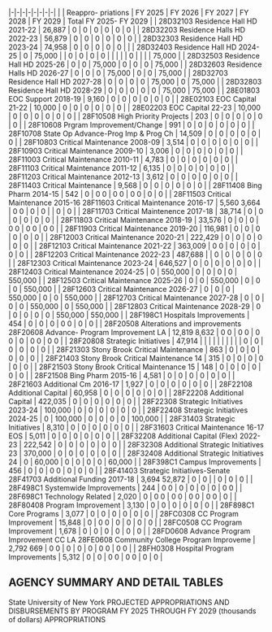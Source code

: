 |-|-|-|-|-|-|-|-|
| | Reappro-  priations | FY 2025 | FY 2026 | FY 2027 | FY 2028 | FY 2029 | Total FY 2025- FY 2029 |
| 28D32103 Residence Hall HD 2021-22 | 26,887 | 0 | 0 | 0 | 0 | 0 | 0 |
| 28D32203 Residence Halls HD 2022-23 | 56,879 | 0 | 0 | 0 | 0 | 0 | 0 |
| 28D32303 Residence Hall HD 2023-24 | 74,958 | 0 | 0 | 0 | 0 | 0 | |
| 28D32403 Residence Hall HD 2024-25 | 0 | 75,000 | | 0 | 0 | 0 | 0 |
| | | | 0 | | | | 75,000 |
| 28D32503 Residence Hall HD 2025-26 | 0 | 0 | 75,000 | 0 | 0 | 0 | 75,000 |
| 28D32603 Residence Halls HD 2026-27 | 0 | 0 | 0 | 75,000 | 0 | 0 | 75,000 |
| 28D32703 Residence Hall HD 2027-28 | 0 | 0 | 0 | 0 | 75,000 | 0 | 75,000 |
| 28D32803 Residence Hall HD 2028-29 | 0 | 0 | 0 | 0 | 0 | 75,000 | 75,000 |
| 28E01803 EOC Support 2018-19 | 9,160 | 0 | 0 | 0 | 0 | 0 | 0 |
| 28E02103 EOC Capital 21-22 | 10,000 | 0 | 0 | 0 | 0 | 0 | 0 |
| 28E02203 EOC Capital 22-23 | 10,000 | 0 | 0 | 0 | 0 | 0 | 0 |
| 28F10508 High Priority Projects | 203 | 0 | 0 | 0 | 0 | 0 | 0 |
| 28F10608 Prgram Improvement/Change | 991 | 0 | 0 | 0 | 0 | 0 | 0 |
| 28F10708 State Op Advance-Prog Imp & Prog Ch | 14,509 | 0 | 0 | 0 | 0 | 0 | 0 |
| 28F10803 Critical Maintenance 2008-09 | 3,514 | 0 | 0 | 0 | 0 | 0 | 0 |
| 28F10903 Critical Maintenance 2009-10 | 3,006 | 0 | 0 | 0 | 0 | 0 | 0 |
| 28F11003 Critical Maintenance 2010-11 | 4,783 | 0 | 0 | 0 | 0 | 0 | 0 |
| 28F11103 Critical Maintenance 2011-12 | 6,135 | 0 | 0 | 0 | 0 | 0 | 0 |
| 28F11203 Critical Maintenance 2012-13 | 3,612 | 0 | 0 | 0 | 0 | 0 | 0 |
| 28F11403 Critical Maintenance | 9,568 | 0 | 0 | 0 | 0 | 0 | 0 |
| 28F11408 Bing Pharm 2014-15 | 542 | 0 | 0  0 | 0  0 | 0  0 | 0 | 0 |
| 28F11503 Critical Maintenance 2015-16 28F11603 Critical Maintenance 2016-17 | 5,560  3,664 | 0  0 | 0 | 0 | | 0 | 0 |
| 28F11703 Critical Maintenence 2017-18 | 38,714 | 0 | 0 | 0 | 0 | 0 | 0 |
| 28F11803 Critical Maintenance 2018-19 | 33,576 | 0 | 0 | 0 | 0  0 | 0  0 | 0  0 |
| 28F11903 Critical Maintenance 2019-20 | 116,981 | 0 | 0 | 0 | 0 | 0 | 0 |
| 28F12003 Critical Maintenance 2020-21 | 222,429 | 0 | 0 | 0 | 0 | 0 | 0 |
| 28F12103 Critical Maintenance 2021-22 | 363,009 | 0  0 | 0 | 0 | 0 | 0 | 0 |
| 28F12203 Critical Maintenance 2022-23 | 487,688 | | 0 | 0 | 0 | 0 | 0 |
| 28F12303 Critical Maintenance 2023-24 | 646,527 | 0 | 0 | 0 | 0 | 0 | 0 |
| 28F12403 Critical Maintenance 2024-25 | 0 | 550,000 | 0 | 0 | 0 | 0 | 550,000 |
| 28F12503 Critical Maintenance 2025-26 | 0 | 0 | 550,000 | 0 | 0 | 0 | 550,000 |
| 28F12603 Critical Maintenance 2026-27 | 0 | 0 | 0 | 550,000 | 0 | 0 | 550,000 |
| 28F12703 Critical Maintenance 2027-28 | 0 | 0 | 0 | 0 | 550,000 | 0 | 550,000 |
| 28F12803 Critical Maintenance 2028-29 | 0 | 0 | 0 | 0 | 0 | 550,000 | 550,000 |
| 28F198C1 Hospitals Improvements | 454 | 0 | 0 | 0 | 0  0 | 0 | 0 |
| 28F20508 Alterations and improvements 28F20608 Advance- Program Improvement LA | 12,819  8,632 | 0  0 | 0  0 | 0  0 | 0 | 0  0 | 0  0 |
| 28F20808 Strategic Initiatives | 47,914 | | | | | | |
| | | 0 | 0 | 0 | 0 | 0 | 0 |
| 28F21303 Stony Brook Critical Maintenance | 863 | 0 | 0 | 0 | 0 | 0 | 0 |
| 28F21403 Stony Brook Critical Maintenance 14 | 315 | 0 | 0 | 0 | 0 | 0 | 0 |
| 28F21503 Stony Brook Critical Maintenance 15 | 148 | 0 | 0 | 0 | 0 | 0 | 0 |
| 28F21508 Bing Pharm 2015-16 | 4,581 | 0 | 0 | 0 | 0 | 0 | 0 |
| 28F21603 Additional Cm 2016-17 | 1,927 | 0 | 0 | 0 | 0 | 0 | 0 |
| 28F22108 Additional Capital | 60,958 | 0 | 0 | 0 | 0 | 0 | 0 |
| 28F22208 Additional Capital | 422,035 | 0 | 0 | 0 | 0 | 0 | 0 |
| 28F22308 Strategic Initiatives 2023-24 | 100,000 | 0 | 0 | 0 | 0 | 0 | 0 |
| 28F22408 Strategic Initiatives 2024-25 | 0 | 100,000 | 0 | 0 | 0 | 0 | 100,000 |
| 28F31403 Strategic Initiatives | 8,310 | 0 | 0 | 0 | 0 | 0 | 0 |
| 28F31603 Critical Maintenance 16-17 EOS | 5,011 | 0 | 0 | 0 | 0 | 0 | 0 |
| 28F32208 Additional Capital (Flex) 2022-23 | 222,542 | 0 | 0 | 0 | 0 | 0 | 0 |
| 28F32308 Additional Strategic Initiatives 23 | 370,000 | 0 | 0 | 0 | 0 | 0 | 0 |
| 28F32408 Additional Strategic Initiatives 24 | 0 | 60,000 | 0 | 0 | 0 | 0 | 60,000 |
| 28F398C1 Campus Improvements | 456 | 0 | 0 | 0  0 | 0 | 0 | 0 |
| 28F41403 Strategic Initiatives-Senate 28F41703 Additional Funding 2017-18 | 3,694  52,872 | 0 | 0 | | 0 | 0 | 0 |
| 28F498C1 Systemwide Improvements | 244 | 0  0 | 0 | 0 | 0 | 0 | 0  0 |
| 28F698C1 Technology Related | 2,020 | 0 | 0  0 | 0  0 | 0  0 | 0  0 | 0 |
| 28F80408 Program Improvement | 3,130 | 0 | 0 | 0 | 0 | 0 | 0 |
| 28F898C1 Core Programs | 3,077 | 0 | 0 | 0 | 0 | 0 | 0 |
| 28FC0308 CC Program Improvement | 15,848 | 0 | 0  0 | 0 | 0 | 0 | 0 |
| 28FC0508 CC Program Improvement | 1,678 | 0 | 0 | 0 | 0 | 0 | 0 |
| 28FD0608 Advance Program Improvement CC LA 28FE0608 Community College Program Improveme | 2,792  669 | 0  0 | 0 | 0 | 0 | 0  0 | 0  0 |
| 28FH0308 Hospital Program Improvements | 5,312 | 0 | 0 | 0  0 | 0  0 | 0 | 0 |

## **AGENCY SUMMARY AND DETAIL TABLES**

State University of New York PROJECTED APPROPRIATIONS AND DISBURSEMENTS BY PROGRAM FY 2025 THROUGH FY 2029 (thousands of dollars) APPROPRIATIONS